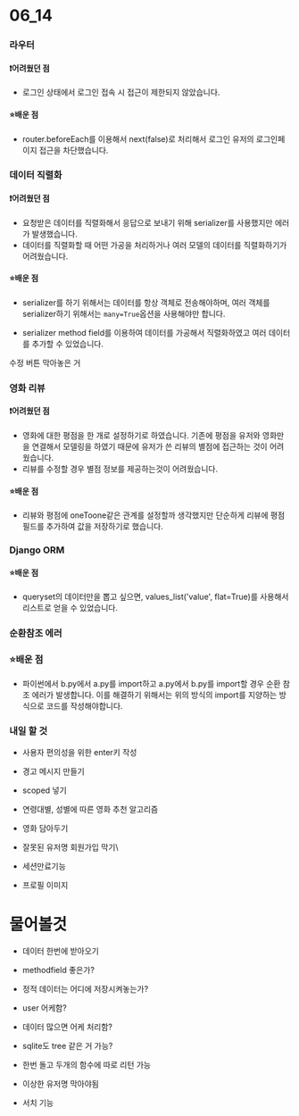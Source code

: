 # 06_14

### 라우터

#### ❗️어려웠던 점

- 로그인 상태에서 로그인 접속 시 접근이 제한되지 않았습니다.

#### ⭐️배운 점

- router.beforeEach를 이용해서 next(false)로 처리해서 로그인 유저의 로그인페이지 접근을 차단했습니다.



### 데이터 직렬화

#### ❗️어려웠던 점

- 요청받은 데이터를 직렬화해서 응답으로 보내기 위해 serializer를 사용했지만 에러가 발생했습니다.
- 데이터를 직렬화할 때 어떤 가공을 처리하거나 여러 모델의 데이터를 직렬화하기가 어려웠습니다.

#### ⭐️배운 점

- serializer를 하기 위해서는 데이터를 항상 객체로 전송해야하며, 여러 객체를 serializer하기 위해서는 `many=True`옵션을 사용해야만 합니다.

- serializer method field를 이용하여 데이터를 가공해서 직렬화하였고 여러 데이터를 추가할 수 있었습니다.

수정 버튼 막아놓은 거



### 영화 리뷰

#### ❗️어려웠던 점

- 영화에 대한 평점을 한 개로 설정하기로 하였습니다. 기존에 평점을 유저와 영화만을 연결해서 모델링을 하였기 때문에 유저가 쓴 리뷰의 별점에 접근하는 것이 어려웠습니다.
- 리뷰를 수정할 경우 별점 정보를 제공하는것이 어려웠습니다.

#### ⭐️배운 점

- 리뷰와 평점에 oneToone같은 관계를 설정할까 생각했지만 단순하게 리뷰에 평점 필드를 추가하여 값을 저장하기로 했습니다.



### Django ORM

#### ⭐️배운 점

- queryset의 데이터만을 뽑고 싶으면, values_list('value', flat=True)를 사용해서 리스트로 얻을 수 있었습니다.



### 순환참조 에러

### ⭐️배운 점

- 파이썬에서 b.py에서 a.py를 import하고 a.py에서 b.py를 import할 경우 순환 참조 에러가 발생합니다. 이를 해결하기 위해서는 위의 방식의 import를 지양하는 방식으로 코드를 작성해야합니다.



### 내일 할 것

- 사용자 편의성을 위한 enter키 작성

- 경고 메시지 만들기

- scoped 넣기

- 연령대별, 성별에 따른 영화 추천 알고리즘

- 영화 담아두기

- 잘못된 유저명 회원가입 막기\

- 세션만료기능

- 프로필 이미지

  

# 물어볼것

- 데이터 한번에 받아오기

-  methodfield 좋은가?

- 정적 데이터는 어디에 저장시켜놓는가?

- user 어케함?

- 데이터 많으면 어케 처리함?

- sqlite도 tree 같은 거 가능?

- 한번 돌고 두개의 함수에 따로 리턴 가능

- 이상한 유저명 막아야됨

- 서치 기능


